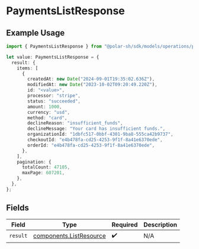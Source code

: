 # PaymentsListResponse

## Example Usage

```typescript
import { PaymentsListResponse } from "@polar-sh/sdk/models/operations/paymentslist.js";

let value: PaymentsListResponse = {
  result: {
    items: [
      {
        createdAt: new Date("2024-09-01T19:35:02.636Z"),
        modifiedAt: new Date("2023-10-02T09:20:49.220Z"),
        id: "<value>",
        processor: "stripe",
        status: "succeeded",
        amount: 1000,
        currency: "usd",
        method: "card",
        declineReason: "insufficient_funds",
        declineMessage: "Your card has insufficient funds.",
        organizationId: "1dbfc517-0bbf-4301-9ba8-555ca42b9737",
        checkoutId: "e4b478fa-cd25-4253-9f1f-8a41e6370ede",
        orderId: "e4b478fa-cd25-4253-9f1f-8a41e6370ede",
      },
    ],
    pagination: {
      totalCount: 47105,
      maxPage: 607201,
    },
  },
};
```

## Fields

| Field                                                              | Type                                                               | Required                                                           | Description                                                        |
| ------------------------------------------------------------------ | ------------------------------------------------------------------ | ------------------------------------------------------------------ | ------------------------------------------------------------------ |
| `result`                                                           | [components.ListResource](../../models/components/listresource.md) | :heavy_check_mark:                                                 | N/A                                                                |
